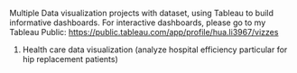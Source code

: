 Multiple Data visualization projects with dataset, using Tableau to build informative dashboards.
For interactive dashboards, please go to my Tableau Public: https://public.tableau.com/app/profile/hua.li3967/vizzes 

1. Health care data visualization (analyze hospital efficiency particular for hip replacement patients)
